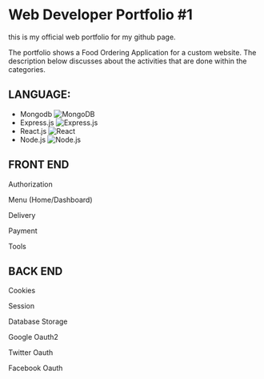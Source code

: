 
# **Web Developer Portfolio #1**
  <p>this is my official web portfolio for my github page.<br>


<p>The portfolio shows a Food Ordering Application for a custom website. The description below discusses about the activities that are done within the categories.<br>

## LANGUAGE:

- Mongodb
  ![MongoDB](https://img.shields.io/badge/-MongoDB-47A248?logo=mongodb&logoColor=white)
- Express.js
  ![Express.js](https://img.shields.io/badge/-Express.js-000000?logo=express&logoColor=white)
- React.js
  ![React](https://img.shields.io/badge/-React-61DAFB?logo=react&logoColor=white)
- Node.js
  ![Node.js](https://img.shields.io/badge/-Node.js-339933?logo=node.js&logoColor=white)



## FRONT END
   <p>Authorization<br>
   <p>Menu (Home/Dashboard)<br>
   <p>Delivery<br>
   <p>Payment<br>
   <p>Tools<br>


## BACK END
  <p>Cookies<br>
  <p>Session<br>
  <p>Database Storage<br>
  <p>Google Oauth2<br>
  <p>Twitter Oauth<br>
  <p>Facebook Oauth<br>

